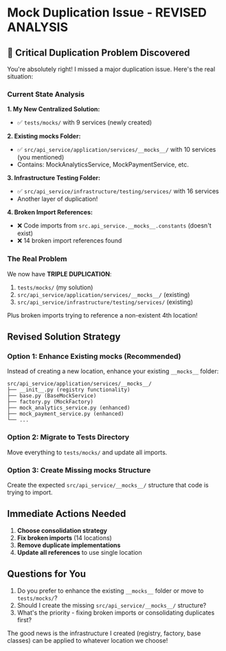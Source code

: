 # Mock Duplication Issue - REVISED ANALYSIS

## 🚨 Critical Duplication Problem Discovered

You're absolutely right! I missed a major duplication issue. Here's the real situation:

### Current State Analysis

**1. My New Centralized Solution:**
- ✅ `tests/mocks/` with 9 services (newly created)

**2. Existing __mocks__ Folder:**  
- ✅ `src/api_service/application/services/__mocks__/` with 10 services (you mentioned)
- Contains: MockAnalyticsService, MockPaymentService, etc.

**3. Infrastructure Testing Folder:**
- ✅ `src/api_service/infrastructure/testing/services/` with 16 services
- Another layer of duplication!

**4. Broken Import References:**
- ❌ Code imports from `src.api_service.__mocks__.constants` (doesn't exist)
- ❌ 14 broken import references found

### The Real Problem

We now have **TRIPLE DUPLICATION**:
1. `tests/mocks/` (my solution)
2. `src/api_service/application/services/__mocks__/` (existing)  
3. `src/api_service/infrastructure/testing/services/` (existing)

Plus broken imports trying to reference a non-existent 4th location!

## Revised Solution Strategy

### Option 1: Enhance Existing __mocks__ (Recommended)
Instead of creating a new location, enhance your existing `__mocks__` folder:

```
src/api_service/application/services/__mocks__/
├── __init__.py (registry functionality)
├── base.py (BaseMockService)
├── factory.py (MockFactory)
├── mock_analytics_service.py (enhanced)
├── mock_payment_service.py (enhanced)
└── ...
```

### Option 2: Migrate to Tests Directory  
Move everything to `tests/mocks/` and update all imports.

### Option 3: Create Missing __mocks__ Structure
Create the expected `src/api_service/__mocks__/` structure that code is trying to import.

## Immediate Actions Needed

1. **Choose consolidation strategy** 
2. **Fix broken imports** (14 locations)
3. **Remove duplicate implementations**
4. **Update all references** to use single location

## Questions for You

1. Do you prefer to enhance the existing `__mocks__` folder or move to `tests/mocks/`?
2. Should I create the missing `src/api_service/__mocks__/` structure?
3. What's the priority - fixing broken imports or consolidating duplicates first?

The good news is the infrastructure I created (registry, factory, base classes) can be applied to whatever location we choose!